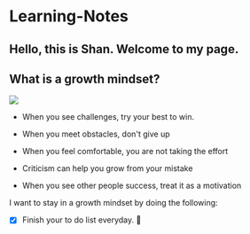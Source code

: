 # Learning-Notes

## Hello, this is Shan. Welcome to my page.

## **What is a growth mindset?**

![](C:\Users\Jiang\Desktop)

* When you see challenges, try your best to win.

* When you meet obstacles, don't give up

* When you feel comfortable, you are not taking the effort

* Criticism can help you grow from your mistake

* When you see other people success, treat it as a motivation

I want to stay in a growth mindset by doing the following:

- [x] Finish your to do list everyday. :love_you_gesture:
